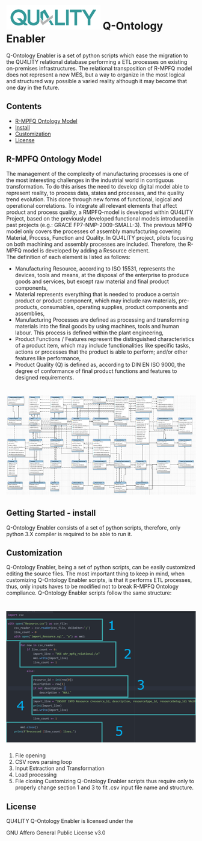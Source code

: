 # ![QU4LITY](docs/images/QU4LITY.png) Q-Ontology Enabler
Q-Ontology Enabler is a set of python scripts which ease the migration to the QU4LITY relational database performing a ETL processes on existing on-premises infrastructures. The relational transposition of R-MPFQ model does not represent a new MES, but a way to organize in the most logical and structured way possible a varied reality although it may become that one day in the future.


## Contents

-   [R-MPFQ Ontology Model](#rmpfq)
-   [Install](#install)
-   [Customization](#customization)
-   [License](#license)

## R-MPFQ Ontology Model
The management of the complexity of manufacturing processes is one of the most interesting challenges in the industrial world in contiguous transformation. To do this arises the need to develop digital model able to represent reality, to process data, states and processes, and the quality trend evolution. This done through new forms of functional, logical and operational correlations.
To integrate all relevant elements that affect product and process quality, a RMPFQ-model is developed within QU4LITY Project, based on the previously developed functional models introduced in past projects (e.g.: GRACE FP7-NMP-2009-SMALL-3). The previous MPFQ model only covers the processes of assembly manufacturing covering Material, Process, Function and Quality. In QU4LITY project, pilots focusing on both machining and assembly processes are included. Therefore, the R-MPFQ model is developed by adding a Resource element.  
The definition of each element is listed as follows:

-   Manufacturing Resource, according to ISO 15531, represents the devices, tools and means, at the disposal of the enterprise to produce goods and services, but except raw material and final product components,
-   Material represents everything that is needed to produce a certain product or product component, which may include raw materials, pre-products, consumables, operating supplies, product components and assemblies,
-   Manufacturing Processes are defined as processing and transforming materials into the final goods by using machines, tools and human labour. This process is defined within the plant engineering,
-   Product Functions / Features represent the distinguished characteristics of a product item, which may include functionalities like specific tasks, actions or processes that the product is able to perform; and/or other features like performance,
-   Product Quality (Q) is defined as, according to DIN EN ISO 9000, the degree of conformance of final product functions and features to designed requirements.

# ![R-MPFQ Ontology Model](docs/images/rmpfq.png)

## Getting Started - install

Q-Ontology Enabler consists of a set of python scripts, therefore, only python 3.X compiler is required to be able to run it.

## Customization

Q-Ontology Enabler, being a set of python scripts, can be easily customized editing the source files. The most important thing to keep in mind, when customizing Q-Ontology Enabler scripts, is that it performs ETL processes, thus, only inputs haves to be modified not to break R-MPFQ Ontology compliance.
Q-Ontology Enabler scripts follow the same structure:

# ![Customization](docs/images/customization.png)

1.	File opening
2.	CSV rows parsing loop
3.	Input Extraction and Transformation
4.	Load processing
5.	File closing
Customizing Q-Ontology Enabler scripts thus require only to properly change section 1 and 3 to fit .csv input file name and structure.

## License
QU4LITY Q-Ontology Enabler is licensed under the

GNU Affero General Public License v3.0
